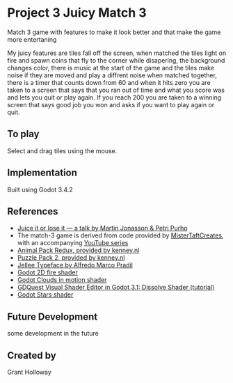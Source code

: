 # Project 3 Juicy Match 3

Match 3 game with features to make it look better and that make the game more entertaning 

My juicy features are tiles fall off the screen, when matched the tiles light on fire and spawn coins that fly to the corner while disapering, the background changes color, there is music at the start of the game and the tiles make noise if they are moved and play a diffrent noise when matched together, there is a timer that counts down from 60 and when it hits zero you are taken to a screen that says that you ran out of time and what you score was and lets you quit or play again. If you reach 200 you are taken to a winning screen that says good job you won and asks if you want to play again or quit.

## To play

Select and drag tiles using the mouse.


## Implementation

Built using Godot 3.4.2

## References
 * [Juice it or lose it — a talk by Martin Jonasson & Petri Purho](https://www.youtube.com/watch?v=Fy0aCDmgnxg)
 * The match-3 game is derived from code provided by [MisterTaftCreates](https://github.com/mistertaftcreates/Godot_match_3), with an accompanying [YouTube series](https://www.youtube.com/playlist?list=PL4vbr3u7UKWqwQlvwvgNcgDL1p_3hcNn2)
 * [Animal Pack Redux, provided by kenney.nl](https://kenney.nl/assets/animal-pack-redux)
 * [Puzzle Pack 2, provided by kenney.nl](https://kenney.nl/assets/puzzle-pack-2)
 * [Jellee Typeface by Alfredo Marco Pradil](https://fontlibrary.org/en/font/jellee-typeface)
 * [Godot 2D fire shader](https://godotshaders.com/shader/2d-fire/)
 * [Godot Clouds in motion shader](https://godotshaders.com/shader/clouds-in-motion/)
 * [GDQuest Visual Shader Editor in Godot 3.1: Dissolve Shader (tutorial)](https://www.youtube.com/watch?v=sf_Dc4ew3eM)
 * [Godot Stars shader](https://godotshaders.com/shader/stars-shader/)

## Future Development

some development in the future 

## Created by 

Grant Holloway 
```
